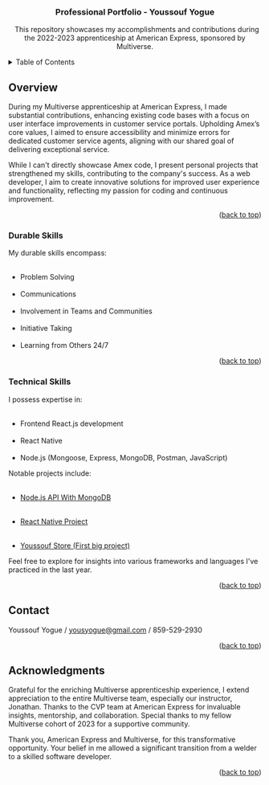 <a name="readme-top"></a>

<h3 align="center">Professional Portfolio - Youssouf Yogue</h3>
<p align="center">
  This repository showcases my accomplishments and contributions during the 2022-2023 apprenticeship at American Express, sponsored by Multiverse.
</p>

<!-- TABLE OF CONTENTS -->
<details>
  <summary>Table of Contents</summary>
  <ol>
    <li><a href="#overview">Overview</a></li>
    <li><a href="#durable">Durable Skills</a></li>
    <li><a href="#technical">Technical Projects</a></li>
    <li><a href="#contact">Contact Me</a></li>
    <li><a href="#acknowledgments">Acknowledgments</a></li>
  </ol>
</details>

<!-- Overview -->
## Overview

During my Multiverse apprenticeship at American Express, I made substantial contributions, enhancing existing code bases with a focus on user interface improvements in customer service portals. Upholding Amex’s core values, I aimed to ensure accessibility and minimize errors for dedicated customer service agents, aligning with our shared goal of delivering exceptional service.

While I can't directly showcase Amex code, I present personal projects that strengthened my skills, contributing to the company's success. As a web developer, I aim to create innovative solutions for improved user experience and functionality, reflecting my passion for coding and continuous improvement.

<p align="right">(<a href="#readme-top">back to top</a>)</p>

<!-- Durable Skills Section -->
### Durable Skills

My durable skills encompass:
<ul>
  <li>Problem Solving</li>
  <li>Communications</li>
  <li>Involvement in Teams and Communities</li>
  <li>Initiative Taking</li>
  <li>Learning from Others 24/7</li>
</ul>

<p align="right">(<a href="#readme-top">back to top</a>)</p>

<!-- Technical Projects Section -->
### Technical Skills

I possess expertise in:
<ul>
  <li>Frontend React.js development</li>
  <li>React Native</li>
  <li>Node.js (Mongoose, Express, MongoDB, Postman, JavaScript)</li>
</ul>

Notable projects include:

<ul>
  <li><a href="https://github.com/yyogue/employee-management-system.git">Node.js API With MongoDB</a></li>
</ul>

<ul>
  <li><a href="https://github.com/Yogue1997/furaha-bank">React Native Project</a></li>
</ul>

<ul>
  <li><a href="https://github.com/Yogue1997/youssouf-store.git">Youssouf Store (First  big project)</a></li>
</ul>

Feel free to explore for insights into various frameworks and languages I've practiced in the last year.

<p align="right">(<a href="#readme-top">back to top</a>)</p>

<!-- CONTACT -->
## Contact

Youssouf Yogue / yousyogue@gmail.com / 859-529-2930

<p align="right">(<a href="#readme-top">back to top</a>)</p>

<!-- ACKNOWLEDGMENTS -->
## Acknowledgments

Grateful for the enriching Multiverse apprenticeship experience, I extend appreciation to the entire Multiverse team, especially our instructor, Jonathan. Thanks to the CVP team at American Express for invaluable insights, mentorship, and collaboration. Special thanks to my fellow Multiverse cohort of 2023 for a supportive community.

Thank you, American Express and Multiverse, for this transformative opportunity. Your belief in me allowed a significant transition from a welder to a skilled software developer.

<p align="right">(<a href="#readme-top">back to top</a>)</p>
